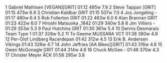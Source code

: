   1  Gabriel Mathisen  [VEGAN][GRIT]  01:12    495w  7.9
  2  Steve Tappan  [GRIT]  01:15    473w  6.9
  3  Christian Kaldbar  GRIT  01:15    507w  7.0
  4  Jos Jongeling  -  01:17    480w  6.4
  5  Rob Fullerton  GRIT  01:22    463w  6.0
  6  Alan Brannan  GRIT  01:23    422w  6.0
  7  Hiroshi Matsuoka  _1842    01:29    340w  5.8
  8  Jim Villiers  -  01:29    353w  5.3
  9  Paul Hutchins  GRIT  01:30    361w  5.4
 10  Dennis Desmarais  Team Type 1  01:37    328w  5.2
 11  To Geeme  MUSSARA VCT  01:38    380w  4.9
 12  Per-Olof Lindberg  Racerdepan  01:42    312w  4.5
 13  Erik B. Andersen  Vikings  01:43    328w  4.7
 14  John Jeffries  [AA Bikes][GRIT]  01:43    316w  4.6
 15  Owen McGonagle  GRIT  01:44    314w  4.6
 16  Chuck McGee  -  01:48    370w  4.3
 17  Christer Meyer  ÅCK  01:56    295w  3.8
